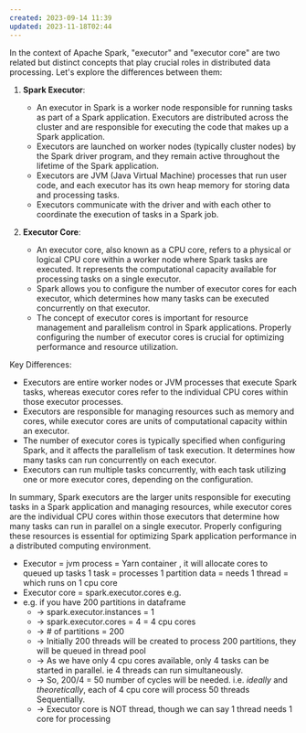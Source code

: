```yaml
---
created: 2023-09-14 11:39
updated: 2023-11-18T02:44
---
```


In the context of Apache Spark, "executor" and "executor core" are two related but distinct concepts that play crucial roles in distributed data processing. Let's explore the differences between them:

1. **Spark Executor**:
   - An executor in Spark is a worker node responsible for running tasks as part of a Spark application. Executors are distributed across the cluster and are responsible for executing the code that makes up a Spark application.
   - Executors are launched on worker nodes (typically cluster nodes) by the Spark driver program, and they remain active throughout the lifetime of the Spark application.
   - Executors are JVM (Java Virtual Machine) processes that run user code, and each executor has its own heap memory for storing data and processing tasks.
   - Executors communicate with the driver and with each other to coordinate the execution of tasks in a Spark job.

2. **Executor Core**:
   - An executor core, also known as a CPU core, refers to a physical or logical CPU core within a worker node where Spark tasks are executed. It represents the computational capacity available for processing tasks on a single executor.
   - Spark allows you to configure the number of executor cores for each executor, which determines how many tasks can be executed concurrently on that executor.
   - The concept of executor cores is important for resource management and parallelism control in Spark applications. Properly configuring the number of executor cores is crucial for optimizing performance and resource utilization.

Key Differences:
- Executors are entire worker nodes or JVM processes that execute Spark tasks, whereas executor cores refer to the individual CPU cores within those executor processes.
- Executors are responsible for managing resources such as memory and cores, while executor cores are units of computational capacity within an executor.
- The number of executor cores is typically specified when configuring Spark, and it affects the parallelism of task execution. It determines how many tasks can run concurrently on each executor.
- Executors can run multiple tasks concurrently, with each task utilizing one or more executor cores, depending on the configuration.

In summary, Spark executors are the larger units responsible for executing tasks in a Spark application and managing resources, while executor cores are the individual CPU cores within those executors that determine how many tasks can run in parallel on a single executor. Properly configuring these resources is essential for optimizing Spark application performance in a distributed computing environment.



- Executor = jvm process = Yarn container , it will allocate cores to queued up tasks 1 task = processes 1 partition data = needs 1 thread = which runs on 1 cpu core 
- Executor core = spark.executor.cores e.g. 
- e.g. if you have 200 partitions in dataframe 
	- -> spark.executor.instances = 1 
	- -> spark.executor.cores = 4 = 4 cpu cores 
	- -> # of partitions = 200 
	- -> Initially 200 threads will be created to process 200 partitions, they will be queued in thread pool 
	- -> As we have only 4 cpu cores available, only 4 tasks can be started in parallel. ie 4 threads can run simultaneously. 
	- -> So, 200/4 = 50 number of cycles will be needed. i.e. *ideally* and *theoretically*, each of 4 cpu core will process 50 threads Sequentially. 
	- -> Executor core is NOT thread, though we can say 1 thread needs 1 core for processing


